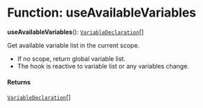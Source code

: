 # Function: useAvailableVariables

**useAvailableVariables**(): [`VariableDeclaration`](/en/auto-docs/editor/classes/VariableDeclaration.md)\[]

Get available variable list in the current scope.

* If no scope, return global variable list.
* The hook is reactive to variable list or any variables change.

#### Returns

[`VariableDeclaration`](/en/auto-docs/editor/classes/VariableDeclaration.md)\[]
